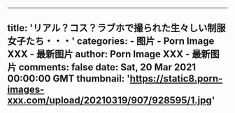 
---
title: 'リアル？コス？ラブホで撮られた生々しい制服女子たち・・・'
categories: 
    - 图片
    - Porn Image XXX - 最新图片
author: Porn Image XXX - 最新图片
comments: false
date: Sat, 20 Mar 2021 00:00:00 GMT
thumbnail: 'https://static8.porn-images-xxx.com/upload/20210319/907/928595/1.jpg'
---

<div>   
<img src="https://static8.porn-images-xxx.com/upload/20210319/907/928595/1.jpg" referrerpolicy="no-referrer" alt> <img src="https://static8.porn-images-xxx.com/upload/20210319/907/928595/2.jpg" referrerpolicy="no-referrer" alt> <img src="https://static8.porn-images-xxx.com/upload/20210319/907/928595/3.jpg" referrerpolicy="no-referrer" alt> <img src="https://static8.porn-images-xxx.com/upload/20210319/907/928595/4.jpg" referrerpolicy="no-referrer" alt> <img src="https://static8.porn-images-xxx.com/upload/20210319/907/928595/5.jpg" referrerpolicy="no-referrer" alt> <img src="https://static8.porn-images-xxx.com/upload/20210319/907/928595/6.jpg" referrerpolicy="no-referrer" alt> <img src="https://static8.porn-images-xxx.com/upload/20210319/907/928595/7.jpg" referrerpolicy="no-referrer" alt> <img src="https://static8.porn-images-xxx.com/upload/20210319/907/928595/8.jpg" referrerpolicy="no-referrer" alt> <img src="https://static8.porn-images-xxx.com/upload/20210319/907/928595/9.jpg" referrerpolicy="no-referrer" alt> <img src="https://static8.porn-images-xxx.com/upload/20210319/907/928595/10.jpg" referrerpolicy="no-referrer" alt> <img src="https://static8.porn-images-xxx.com/upload/20210319/907/928595/11.jpg" referrerpolicy="no-referrer" alt> <img src="https://static8.porn-images-xxx.com/upload/20210319/907/928595/12.jpg" referrerpolicy="no-referrer" alt> <img src="https://static8.porn-images-xxx.com/upload/20210319/907/928595/13.jpg" referrerpolicy="no-referrer" alt> <img src="https://static8.porn-images-xxx.com/upload/20210319/907/928595/14.jpg" referrerpolicy="no-referrer" alt> <img src="https://static8.porn-images-xxx.com/upload/20210319/907/928595/15.jpg" referrerpolicy="no-referrer" alt> <img src="https://static8.porn-images-xxx.com/upload/20210319/907/928595/16.jpg" referrerpolicy="no-referrer" alt> <img src="https://static8.porn-images-xxx.com/upload/20210319/907/928595/17.jpg" referrerpolicy="no-referrer" alt> <img src="https://static8.porn-images-xxx.com/upload/20210319/907/928595/18.jpg" referrerpolicy="no-referrer" alt> <img src="https://static8.porn-images-xxx.com/upload/20210319/907/928595/19.jpg" referrerpolicy="no-referrer" alt> <img src="https://static8.porn-images-xxx.com/upload/20210319/907/928595/20.jpg" referrerpolicy="no-referrer" alt> <img src="https://static8.porn-images-xxx.com/upload/20210319/907/928595/21.jpg" referrerpolicy="no-referrer" alt> <img src="https://static8.porn-images-xxx.com/upload/20210319/907/928595/22.jpg" referrerpolicy="no-referrer" alt> <img src="https://static8.porn-images-xxx.com/upload/20210319/907/928595/23.jpg" referrerpolicy="no-referrer" alt> <img src="https://static8.porn-images-xxx.com/upload/20210319/907/928595/24.jpg" referrerpolicy="no-referrer" alt> <img src="https://static8.porn-images-xxx.com/upload/20210319/907/928595/25.jpg" referrerpolicy="no-referrer" alt> <img src="https://static8.porn-images-xxx.com/upload/20210319/907/928595/26.jpg" referrerpolicy="no-referrer" alt> <img src="https://static8.porn-images-xxx.com/upload/20210319/907/928595/27.jpg" referrerpolicy="no-referrer" alt> <img src="https://static8.porn-images-xxx.com/upload/20210319/907/928595/28.jpg" referrerpolicy="no-referrer" alt> <img src="https://static8.porn-images-xxx.com/upload/20210319/907/928595/29.jpg" referrerpolicy="no-referrer" alt> <img src="https://static8.porn-images-xxx.com/upload/20210319/907/928595/30.jpg" referrerpolicy="no-referrer" alt> <img src="https://static8.porn-images-xxx.com/upload/20210319/907/928595/31.jpg" referrerpolicy="no-referrer" alt> <img src="https://static8.porn-images-xxx.com/upload/20210319/907/928595/32.jpg" referrerpolicy="no-referrer" alt> <img src="https://static8.porn-images-xxx.com/upload/20210319/907/928595/33.jpg" referrerpolicy="no-referrer" alt>  
</div>
            